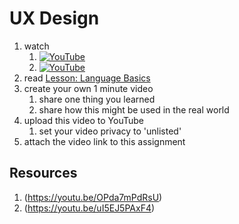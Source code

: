 # UX Design

1. watch 
	1. [![YouTube](https://i.ytimg.com/vi/o5Q2LQa83Oo/default.jpg)](https://www.youtube.com/watch?v=o5Q2LQa83Oo)
	1. [![YouTube](https://i.ytimg.com/vi/116sMd5U7UY/default.jpg)](https://www.youtube.com/watch?v=116sMd5U7UY)
1. read [Lesson: Language Basics](https://docs.oracle.com/javase/tutorial/java/nutsandbolts/index.html)
2. create your own 1 minute video
	1. share one thing you learned
	1. share how this might be used in the real world
3. upload this video to YouTube
	1. set your video privacy to 'unlisted'
4. attach the video link to this assignment

## Resources
1. (https://youtu.be/OPda7mPdRsU)
1. (https://youtu.be/uI5EJ5PAxF4)
